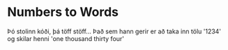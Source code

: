 # Numbers to Words
Þó stolinn kóði, þá töff stöff...
Það sem hann gerir er að taka inn tölu '1234' og skilar henni 'one thousand thirty four'
